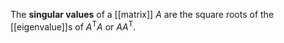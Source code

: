 The **singular values** of a [[matrix]] $A$ are the square roots of the [[eigenvalue]]s of $A^\mathsf{T}A$ or $AA^\mathsf{T}$.